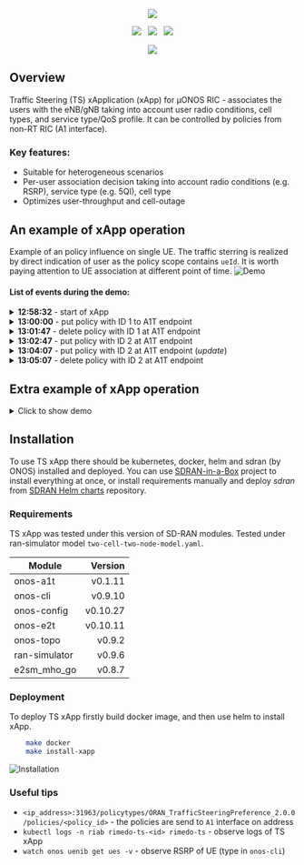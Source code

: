 <!--
SPDX-FileCopyrightText: 2019-present Open Networking Foundation <info@opennetworking.org>
SPDX-FileCopyrightText: 2019-present Rimedo Labs

SPDX-License-Identifier: Apache-2.0
-->

<p align="center"><img src="images/rimedo_ts.png"/></p>

<p align="center">
    <a href="https://www.rimedolabs.com/"><img src="images/web.png" /></a> &nbsp;
    <a href="https://www.linkedin.com/company/rimedolabs"><img src="images/linkedin.png" /></a> &nbsp;
    <a href="https://www.rimedolabs.com/blog/"><img src="images/blog.png" /></a>
</p>

<p align="center">
  <a href="https://img.shields.io/github/v/tag/onosproject/rimedo-ts?style=for-the-badge"><img src="https://img.shields.io/github/v/tag/onosproject/rimedo-ts?style=for-the-badge" /></a>
</p>

## Overview

Traffic Steering (TS) xApplication (xApp) for µONOS RIC - associates the users with the eNB/gNB taking into account user radio conditions, cell types, and service type/QoS profile. It can be controlled by policies from non-RT RIC (A1 interface).

### Key features:
- Suitable for heterogeneous scenarios
- Per-user association decision taking into account radio conditions (e.g. RSRP), service type (e.g. 5QI), cell type
- Optimizes user-throughput and cell-outage

## An example of xApp operation
Example of an policy influence on single UE. The traffic sterring is realized by direct indication of user as the policy scope contains `ueId`. It is worth paying attention to UE association at different point of time. 
![Demo](images/demo.gif)

#### List of events during the demo:

<details><summary><b>12:58:32</b> - start of xApp</summary>
    
```sh
there is no TS policy applied
```
    
</details>

<details><summary><b>13:00:00</b> - put policy with ID 1 to A1T endpoint</summary>

```json
{
   "scope":{
      "ueId":"0000000003064635"
   },
   "tspResources":[
      {
         "cellIdList":[
            {
               "plmnId":{
                  "mcc":"314",
                  "mnc":"628"
               },
               "cId":{
                  "ncI":470106432
               }
            }
         ],
         "preference":"PREFER"
      }
   ]
}
```
    
</details>

<details><summary><b>13:01:47</b> - delete policy with ID 1 at A1T endpoint</summary>
    
```sh
there is no TS policy applied
```
   
</details>

<details><summary><b>13:02:47</b> - put policy with ID 2 at A1T endpoint</summary>
    
```json
{
   "scope":{
      "ueId":"0000000003064635"
   },
   "tspResources":[
      {
         "cellIdList":[
            {
               "plmnId":{
                  "mcc":"314",
                  "mnc":"628"
               },
               "cId":{
                  "ncI":470106432
               }
            }
         ],
         "preference":"AVOID"
      }
   ]
}
```
    
</details>

<details><summary><b>13:04:07</b> - put policy with ID 2 at A1T endpoint (<i>update</i>)</summary>
  
```json
{
   "scope":{
      "ueId":"0000000003064635"
   },
   "tspResources":[
      {
         "cellIdList":[
            {
               "plmnId":{
                  "mcc":"314",
                  "mnc":"628"
               },
               "cId":{
                  "ncI":470106432
               }
            }
         ],
         "preference":"FORBID"
      }
   ]
}
```
    
</details>

<details><summary><b>13:05:07</b> - delete policy with ID 2 at A1T endpoint</summary>
    
```sh
there is no TS policy applied
```
   
</details>

## Extra example of xApp operation
<details><summary>Click to show demo</summary><br>
  
Example of an policy influence on single UE or group of UEs. The traffic sterring is realized by indication of user's service type as the policy scope contains `qosId` - in this case `5qI` value is used. It is assumed that only one slice exists. The values of 5QI are changing randomly according to the data generated by the simulator. It is worth paying attention to UE association at different point of time. 

![Demo](images/demo_slice_5qi.gif)

#### List of events during the demo:
    
<details><summary><b>13:55:00</b> - start of xApp</summary>
        
```sh
there is no TS policy applied
```
</details>
    
<details><summary><b>13:56:23</b> - put policy with ID 1 to A1T endpoint</summary>  

```json
{
   "scope":{
      "sliceId":{
         "sst":1,
         "sd":"456DEF",
         "plmnId":{
            "mcc":"314",
            "mnc":"628"
         }
      },
      "qosId":{
         "5qI":1
      }
   },
   "tspResources":[
      {
         "cellIdList":[
            {
               "plmnId":{
                  "mcc":"314",
                  "mnc":"628"
               },
               "cId":{
                  "ncI":470106432
               }
            }
         ],
         "preference":"SHALL"
      }
   ]
}
```
    
</details>
</details>
    
## Installation 
To use TS xApp there should be kubernetes, docker, helm and sdran (by ONOS) installed and deployed. You can use [SDRAN-in-a-Box](https://github.com/onosproject/sdran-in-a-box) project to install everything at once, or install requirements manually and deploy *sdran* from [SDRAN Helm charts](https://github.com/onosproject/sdran-helm-charts) repository.

### Requirements
TS xApp was tested under this version of SD-RAN modules. Tested under ran-simulator model `two-cell-two-node-model.yaml`.

| Module        | Version       | 
| ------------- |--------------:| 
| onos-a1t      | v0.1.11       | 
| onos-cli      | v0.9.10       | 
| onos-config   | v0.10.27      | 
| onos-e2t      | v0.10.11      | 
| onos-topo     | v0.9.2        | 
| ran-simulator | v0.9.6        | 
| e2sm_mho_go   | v0.8.7        |

### Deployment

To deploy TS xApp firstly build docker image, and then use helm to install xApp.

```bash
    make docker
    make install-xapp
```

![Installation](images/install.gif)

### Useful tips
    
- `<ip_address>:31963/policytypes/ORAN_TrafficSteeringPreference_2.0.0/policies/<policy_id>` - the policies are send to `A1` interface on address
- `kubectl logs -n riab rimedo-ts-<id> rimedo-ts` - observe logs of TS xApp
- `watch onos uenib get ues -v` - observe RSRP of UE (type in `onos-cli`)
